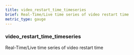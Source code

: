 ```yaml
---
title: video_restart_time_timeseries
brief: Real-Time/Live time series of video restart time
metric_type: gauge
---
```

### video_restart_time_timeseries

Real-Time/Live time series of video restart time